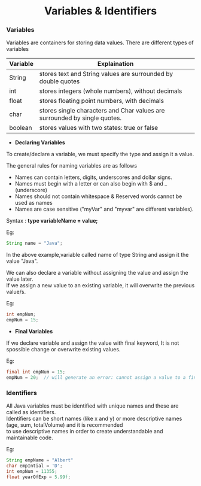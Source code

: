 <h1 align ="Center"> Variables & Identifiers </h1>

### Variables

Variables are containers for storing data values. There are different types of variables

| **Variable** | **Explaination** | 
|----------|--------------|
| String | stores text and String values are surrounded by double quotes |
| int | stores integers (whole numbers), without decimals|
| float | stores floating point numbers, with decimals |
| char  |  stores single characters and Char values are surrounded by single quotes. |
| boolean  | stores values with two states: true or false |

+ **Declaring Variables** 

To create/declare a variable, we must specify the type and assign it a value.

The general rules for naming variables are as follows 

+ Names can contain letters, digits, underscores and dollar signs.
+ Names must begin with a letter or can also begin with $ and _ (underscore)
+ Names should not contain whitespace & Reserved words cannot be used as names
+ Names are case sensitive ("myVar" and "myvar" are different variables).

Syntax : **type variableName = value;**

Eg: 
```java
String name = "Java";
```
In the above example,variable called name of type String and assign it the value "Java".

We can also declare a variable without assigning the value and assign the value later. <br />
If we assign a new value to an existing variable, it will overwrite the previous value/s.

Eg: 
```java
int empNum;
empNum = 15;
```

+ **Final Variables** 

If we declare variable and assign the value with final keyword, It is not spossible change or overwrite existing values.

Eg:
```java
final int empNum = 15;
empNum = 20;  // will generate an error: cannot assign a value to a final variable
```

### Identifiers

All Java variables must be identified with unique names and these are called as identifiers. <br />
Identifiers can be short names (like x and y) or more descriptive names (age, sum, totalVolume) and it is recommended  <br />
to use descriptive names in order to create understandable and maintainable code.

Eg: 
```java
String empName = "Albert"
char empIntial = 'D';
int empNum = 11355;
float yearOfExp = 5.99f;
```
